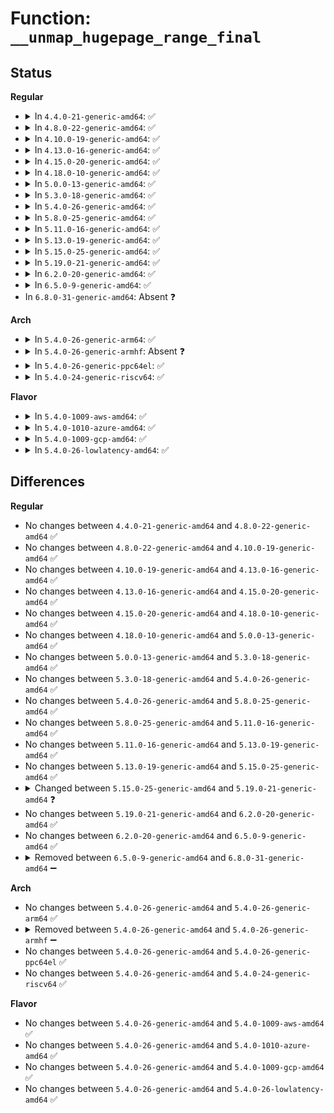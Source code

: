 # Function: <code>__unmap_hugepage_range_final</code>

## Status
<b>Regular</b>
<ul>
<li>
<details>
<summary>In <code>4.4.0-21-generic-amd64</code>: ✅</summary>

```c
void __unmap_hugepage_range_final(struct mmu_gather * tlb, struct vm_area_struct * vma, long unsigned int start, long unsigned int end, struct page * ref_page)
```

```json
{
  "name": "__unmap_hugepage_range_final",
  "collision_type": "Unique Global",
  "inline_type": "No",
  "funcs": [
    {
      "addr": 18446744071580801792,
      "name": "__unmap_hugepage_range_final",
      "external": true,
      "loc": "mm/hugetlb.c:3256",
      "file": "mm/hugetlb.c",
      "inline": "seen, unknown",
      "caller_inline": [],
      "caller_func": [
        "mm/memory.c:unmap_single_vma"
      ]
    }
  ],
  "symbols": [
    {
      "addr": 18446744071580801792,
      "name": "__unmap_hugepage_range_final",
      "section": ".text",
      "bind": "STB_GLOBAL",
      "size": 29
    }
  ]
}
```
</details>
</li>
<li>
<details>
<summary>In <code>4.8.0-22-generic-amd64</code>: ✅</summary>

```c
void __unmap_hugepage_range_final(struct mmu_gather * tlb, struct vm_area_struct * vma, long unsigned int start, long unsigned int end, struct page * ref_page)
```

```json
{
  "name": "__unmap_hugepage_range_final",
  "collision_type": "Unique Global",
  "inline_type": "No",
  "funcs": [
    {
      "addr": 18446744071580925392,
      "name": "__unmap_hugepage_range_final",
      "external": true,
      "loc": "mm/hugetlb.c:3271",
      "file": "mm/hugetlb.c",
      "inline": "seen, unknown",
      "caller_inline": [],
      "caller_func": [
        "mm/memory.c:unmap_single_vma"
      ]
    }
  ],
  "symbols": [
    {
      "addr": 18446744071580925392,
      "name": "__unmap_hugepage_range_final",
      "section": ".text",
      "bind": "STB_GLOBAL",
      "size": 29
    }
  ]
}
```
</details>
</li>
<li>
<details>
<summary>In <code>4.10.0-19-generic-amd64</code>: ✅</summary>

```c
void __unmap_hugepage_range_final(struct mmu_gather * tlb, struct vm_area_struct * vma, long unsigned int start, long unsigned int end, struct page * ref_page)
```

```json
{
  "name": "__unmap_hugepage_range_final",
  "collision_type": "Unique Global",
  "inline_type": "No",
  "funcs": [
    {
      "addr": 18446744071580993664,
      "name": "__unmap_hugepage_range_final",
      "external": true,
      "loc": "mm/hugetlb.c:3382",
      "file": "mm/hugetlb.c",
      "inline": "seen, unknown",
      "caller_inline": [],
      "caller_func": [
        "mm/memory.c:unmap_single_vma"
      ]
    }
  ],
  "symbols": [
    {
      "addr": 18446744071580993664,
      "name": "__unmap_hugepage_range_final",
      "section": ".text",
      "bind": "STB_GLOBAL",
      "size": 29
    }
  ]
}
```
</details>
</li>
<li>
<details>
<summary>In <code>4.13.0-16-generic-amd64</code>: ✅</summary>

```c
void __unmap_hugepage_range_final(struct mmu_gather * tlb, struct vm_area_struct * vma, long unsigned int start, long unsigned int end, struct page * ref_page)
```

```json
{
  "name": "__unmap_hugepage_range_final",
  "collision_type": "Unique Global",
  "inline_type": "No",
  "funcs": [
    {
      "addr": 18446744071581041136,
      "name": "__unmap_hugepage_range_final",
      "external": true,
      "loc": "mm/hugetlb.c:3366",
      "file": "mm/hugetlb.c",
      "inline": "seen, unknown",
      "caller_inline": [],
      "caller_func": [
        "mm/memory.c:unmap_single_vma"
      ]
    }
  ],
  "symbols": [
    {
      "addr": 18446744071581041136,
      "name": "__unmap_hugepage_range_final",
      "section": ".text",
      "bind": "STB_GLOBAL",
      "size": 29
    }
  ]
}
```
</details>
</li>
<li>
<details>
<summary>In <code>4.15.0-20-generic-amd64</code>: ✅</summary>

```c
void __unmap_hugepage_range_final(struct mmu_gather * tlb, struct vm_area_struct * vma, long unsigned int start, long unsigned int end, struct page * ref_page)
```

```json
{
  "name": "__unmap_hugepage_range_final",
  "collision_type": "Unique Global",
  "inline_type": "No",
  "funcs": [
    {
      "addr": 18446744071581151344,
      "name": "__unmap_hugepage_range_final",
      "external": true,
      "loc": "mm/hugetlb.c:3387",
      "file": "mm/hugetlb.c",
      "inline": "seen, unknown",
      "caller_inline": [],
      "caller_func": [
        "mm/memory.c:unmap_single_vma"
      ]
    }
  ],
  "symbols": [
    {
      "addr": 18446744071581151344,
      "name": "__unmap_hugepage_range_final",
      "section": ".text",
      "bind": "STB_GLOBAL",
      "size": 29
    }
  ]
}
```
</details>
</li>
<li>
<details>
<summary>In <code>4.18.0-10-generic-amd64</code>: ✅</summary>

```c
void __unmap_hugepage_range_final(struct mmu_gather * tlb, struct vm_area_struct * vma, long unsigned int start, long unsigned int end, struct page * ref_page)
```

```json
{
  "name": "__unmap_hugepage_range_final",
  "collision_type": "Unique Global",
  "inline_type": "No",
  "funcs": [
    {
      "addr": 18446744071581294720,
      "name": "__unmap_hugepage_range_final",
      "external": true,
      "loc": "mm/hugetlb.c:3417",
      "file": "mm/hugetlb.c",
      "inline": "seen, unknown",
      "caller_inline": [],
      "caller_func": [
        "mm/memory.c:unmap_single_vma"
      ]
    }
  ],
  "symbols": [
    {
      "addr": 18446744071581294720,
      "name": "__unmap_hugepage_range_final",
      "section": ".text",
      "bind": "STB_GLOBAL",
      "size": 29
    }
  ]
}
```
</details>
</li>
<li>
<details>
<summary>In <code>5.0.0-13-generic-amd64</code>: ✅</summary>

```c
void __unmap_hugepage_range_final(struct mmu_gather * tlb, struct vm_area_struct * vma, long unsigned int start, long unsigned int end, struct page * ref_page)
```

```json
{
  "name": "__unmap_hugepage_range_final",
  "collision_type": "Unique Global",
  "inline_type": "No",
  "funcs": [
    {
      "addr": 18446744071581377824,
      "name": "__unmap_hugepage_range_final",
      "external": true,
      "loc": "mm/hugetlb.c:3435",
      "file": "mm/hugetlb.c",
      "inline": "seen, unknown",
      "caller_inline": [],
      "caller_func": [
        "mm/memory.c:unmap_single_vma"
      ]
    }
  ],
  "symbols": [
    {
      "addr": 18446744071581377824,
      "name": "__unmap_hugepage_range_final",
      "section": ".text",
      "bind": "STB_GLOBAL",
      "size": 29
    }
  ]
}
```
</details>
</li>
<li>
<details>
<summary>In <code>5.3.0-18-generic-amd64</code>: ✅</summary>

```c
void __unmap_hugepage_range_final(struct mmu_gather * tlb, struct vm_area_struct * vma, long unsigned int start, long unsigned int end, struct page * ref_page)
```

```json
{
  "name": "__unmap_hugepage_range_final",
  "collision_type": "Unique Global",
  "inline_type": "No",
  "funcs": [
    {
      "addr": 18446744071581488720,
      "name": "__unmap_hugepage_range_final",
      "external": true,
      "loc": "mm/hugetlb.c:3505",
      "file": "mm/hugetlb.c",
      "inline": "seen, unknown",
      "caller_inline": [],
      "caller_func": [
        "mm/memory.c:unmap_single_vma"
      ]
    }
  ],
  "symbols": [
    {
      "addr": 18446744071581488720,
      "name": "__unmap_hugepage_range_final",
      "section": ".text",
      "bind": "STB_GLOBAL",
      "size": 29
    }
  ]
}
```
</details>
</li>
<li>
<details>
<summary>In <code>5.4.0-26-generic-amd64</code>: ✅</summary>

```c
void __unmap_hugepage_range_final(struct mmu_gather * tlb, struct vm_area_struct * vma, long unsigned int start, long unsigned int end, struct page * ref_page)
```

```json
{
  "name": "__unmap_hugepage_range_final",
  "collision_type": "Unique Global",
  "inline_type": "No",
  "funcs": [
    {
      "addr": 18446744071581553168,
      "name": "__unmap_hugepage_range_final",
      "external": true,
      "loc": "mm/hugetlb.c:3622",
      "file": "mm/hugetlb.c",
      "inline": "seen, unknown",
      "caller_inline": [],
      "caller_func": [
        "mm/memory.c:unmap_single_vma"
      ]
    }
  ],
  "symbols": [
    {
      "addr": 18446744071581553168,
      "name": "__unmap_hugepage_range_final",
      "section": ".text",
      "bind": "STB_GLOBAL",
      "size": 29
    }
  ]
}
```
</details>
</li>
<li>
<details>
<summary>In <code>5.8.0-25-generic-amd64</code>: ✅</summary>

```c
void __unmap_hugepage_range_final(struct mmu_gather * tlb, struct vm_area_struct * vma, long unsigned int start, long unsigned int end, struct page * ref_page)
```

```json
{
  "name": "__unmap_hugepage_range_final",
  "collision_type": "Unique Global",
  "inline_type": "No",
  "funcs": [
    {
      "addr": 18446744071581763600,
      "name": "__unmap_hugepage_range_final",
      "external": true,
      "loc": "mm/hugetlb.c:4044",
      "file": "mm/hugetlb.c",
      "inline": "seen, unknown",
      "caller_inline": [],
      "caller_func": [
        "mm/memory.c:unmap_single_vma"
      ]
    }
  ],
  "symbols": [
    {
      "addr": 18446744071581763600,
      "name": "__unmap_hugepage_range_final",
      "section": ".text",
      "bind": "STB_GLOBAL",
      "size": 32
    }
  ]
}
```
</details>
</li>
<li>
<details>
<summary>In <code>5.11.0-16-generic-amd64</code>: ✅</summary>

```c
void __unmap_hugepage_range_final(struct mmu_gather * tlb, struct vm_area_struct * vma, long unsigned int start, long unsigned int end, struct page * ref_page)
```

```json
{
  "name": "__unmap_hugepage_range_final",
  "collision_type": "Unique Global",
  "inline_type": "No",
  "funcs": [
    {
      "addr": 18446744071581811632,
      "name": "__unmap_hugepage_range_final",
      "external": true,
      "loc": "mm/hugetlb.c:4014",
      "file": "mm/hugetlb.c",
      "inline": "seen, unknown",
      "caller_inline": [],
      "caller_func": [
        "mm/memory.c:unmap_single_vma"
      ]
    }
  ],
  "symbols": [
    {
      "addr": 18446744071581811632,
      "name": "__unmap_hugepage_range_final",
      "section": ".text",
      "bind": "STB_GLOBAL",
      "size": 32
    }
  ]
}
```
</details>
</li>
<li>
<details>
<summary>In <code>5.13.0-19-generic-amd64</code>: ✅</summary>

```c
void __unmap_hugepage_range_final(struct mmu_gather * tlb, struct vm_area_struct * vma, long unsigned int start, long unsigned int end, struct page * ref_page)
```

```json
{
  "name": "__unmap_hugepage_range_final",
  "collision_type": "Unique Global",
  "inline_type": "No",
  "funcs": [
    {
      "addr": 18446744071581840016,
      "name": "__unmap_hugepage_range_final",
      "external": true,
      "loc": "mm/hugetlb.c:4242",
      "file": "mm/hugetlb.c",
      "inline": "seen, unknown",
      "caller_inline": [],
      "caller_func": [
        "mm/memory.c:unmap_single_vma"
      ]
    }
  ],
  "symbols": [
    {
      "addr": 18446744071581840016,
      "name": "__unmap_hugepage_range_final",
      "section": ".text",
      "bind": "STB_GLOBAL",
      "size": 32
    }
  ]
}
```
</details>
</li>
<li>
<details>
<summary>In <code>5.15.0-25-generic-amd64</code>: ✅</summary>

```c
void __unmap_hugepage_range_final(struct mmu_gather * tlb, struct vm_area_struct * vma, long unsigned int start, long unsigned int end, struct page * ref_page)
```

```json
{
  "name": "__unmap_hugepage_range_final",
  "collision_type": "Unique Global",
  "inline_type": "No",
  "funcs": [
    {
      "addr": 18446744071582131360,
      "name": "__unmap_hugepage_range_final",
      "external": true,
      "loc": "mm/hugetlb.c:4547",
      "file": "mm/hugetlb.c",
      "inline": "seen, unknown",
      "caller_inline": [],
      "caller_func": [
        "mm/memory.c:unmap_single_vma"
      ]
    }
  ],
  "symbols": [
    {
      "addr": 18446744071582131360,
      "name": "__unmap_hugepage_range_final",
      "section": ".text",
      "bind": "STB_GLOBAL",
      "size": 32
    }
  ]
}
```
</details>
</li>
<li>
<details>
<summary>In <code>5.19.0-21-generic-amd64</code>: ✅</summary>

```c
void __unmap_hugepage_range_final(struct mmu_gather * tlb, struct vm_area_struct * vma, long unsigned int start, long unsigned int end, struct page * ref_page, zap_flags_t zap_flags)
```

```json
{
  "name": "__unmap_hugepage_range_final",
  "collision_type": "Unique Global",
  "inline_type": "No",
  "funcs": [
    {
      "addr": 18446744071582579040,
      "name": "__unmap_hugepage_range_final",
      "external": true,
      "loc": "mm/hugetlb.c:5126",
      "file": "mm/hugetlb.c",
      "inline": "seen, unknown",
      "caller_inline": [],
      "caller_func": [
        "mm/memory.c:unmap_single_vma"
      ]
    }
  ],
  "symbols": [
    {
      "addr": 18446744071582579040,
      "name": "__unmap_hugepage_range_final",
      "section": ".text",
      "bind": "STB_GLOBAL",
      "size": 50
    }
  ]
}
```
</details>
</li>
<li>
<details>
<summary>In <code>6.2.0-20-generic-amd64</code>: ✅</summary>

```c
void __unmap_hugepage_range_final(struct mmu_gather * tlb, struct vm_area_struct * vma, long unsigned int start, long unsigned int end, struct page * ref_page, zap_flags_t zap_flags)
```

```json
{
  "name": "__unmap_hugepage_range_final",
  "collision_type": "Unique Global",
  "inline_type": "No",
  "funcs": [
    {
      "addr": 18446744071583105264,
      "name": "__unmap_hugepage_range_final",
      "external": true,
      "loc": "mm/hugetlb.c:5364",
      "file": "mm/hugetlb.c",
      "inline": "seen, unknown",
      "caller_inline": [],
      "caller_func": [
        "mm/memory.c:unmap_single_vma"
      ]
    }
  ],
  "symbols": [
    {
      "addr": 18446744071583105264,
      "name": "__unmap_hugepage_range_final",
      "section": ".text",
      "bind": "STB_GLOBAL",
      "size": 374
    }
  ]
}
```
</details>
</li>
<li>
<details>
<summary>In <code>6.5.0-9-generic-amd64</code>: ✅</summary>

```c
void __unmap_hugepage_range_final(struct mmu_gather * tlb, struct vm_area_struct * vma, long unsigned int start, long unsigned int end, struct page * ref_page, zap_flags_t zap_flags)
```

```json
{
  "name": "__unmap_hugepage_range_final",
  "collision_type": "Unique Global",
  "inline_type": "No",
  "funcs": [
    {
      "addr": 18446744071583315136,
      "name": "__unmap_hugepage_range_final",
      "external": true,
      "loc": "mm/hugetlb.c:5450",
      "file": "mm/hugetlb.c",
      "inline": "seen, unknown",
      "caller_inline": [],
      "caller_func": [
        "mm/memory.c:unmap_single_vma"
      ]
    }
  ],
  "symbols": [
    {
      "addr": 18446744071583315136,
      "name": "__unmap_hugepage_range_final",
      "section": ".text",
      "bind": "STB_GLOBAL",
      "size": 383
    }
  ]
}
```
</details>
</li>
<li>
In <code>6.8.0-31-generic-amd64</code>: Absent ❓
</li>
</ul>
<b>Arch</b>
<ul>
<li>
<details>
<summary>In <code>5.4.0-26-generic-arm64</code>: ✅</summary>

```c
void __unmap_hugepage_range_final(struct mmu_gather * tlb, struct vm_area_struct * vma, long unsigned int start, long unsigned int end, struct page * ref_page)
```

```json
{
  "name": "__unmap_hugepage_range_final",
  "collision_type": "Unique Global",
  "inline_type": "No",
  "funcs": [
    {
      "addr": 18446603336492990160,
      "name": "__unmap_hugepage_range_final",
      "external": true,
      "loc": "mm/hugetlb.c:3622",
      "file": "mm/hugetlb.c",
      "inline": "seen, unknown",
      "caller_inline": [],
      "caller_func": [
        "mm/memory.c:unmap_single_vma"
      ]
    }
  ],
  "symbols": [
    {
      "addr": 18446603336492990160,
      "name": "__unmap_hugepage_range_final",
      "section": ".text",
      "bind": "STB_GLOBAL",
      "size": 104
    }
  ]
}
```
</details>
</li>
<li>
<details>
<summary>In <code>5.4.0-26-generic-armhf</code>: Absent ❓</summary>

```json
{
  "name": "__unmap_hugepage_range_final",
  "collision_type": "Unique Static",
  "inline_type": "Full",
  "funcs": [
    {
      "addr": 0,
      "name": "__unmap_hugepage_range_final",
      "external": false,
      "loc": "include/linux/hugetlb.h:203",
      "file": "mm/memory.c",
      "inline": "seen, unknown",
      "caller_inline": [],
      "caller_func": []
    }
  ],
  "symbols": []
}
```
</details>
</li>
<li>
<details>
<summary>In <code>5.4.0-26-generic-ppc64el</code>: ✅</summary>

```c
void __unmap_hugepage_range_final(struct mmu_gather * tlb, struct vm_area_struct * vma, long unsigned int start, long unsigned int end, struct page * ref_page)
```

```json
{
  "name": "__unmap_hugepage_range_final",
  "collision_type": "Unique Global",
  "inline_type": "No",
  "funcs": [
    {
      "addr": 13835058055286410064,
      "name": "__unmap_hugepage_range_final",
      "external": true,
      "loc": "mm/hugetlb.c:3622",
      "file": "mm/hugetlb.c",
      "inline": "seen, unknown",
      "caller_inline": [],
      "caller_func": [
        "mm/memory.c:unmap_single_vma"
      ]
    }
  ],
  "symbols": [
    {
      "addr": 13835058055286410064,
      "name": "__unmap_hugepage_range_final",
      "section": ".text",
      "bind": "STB_GLOBAL",
      "size": 76
    }
  ]
}
```
</details>
</li>
<li>
<details>
<summary>In <code>5.4.0-24-generic-riscv64</code>: ✅</summary>

```c
void __unmap_hugepage_range_final(struct mmu_gather * tlb, struct vm_area_struct * vma, long unsigned int start, long unsigned int end, struct page * ref_page)
```

```json
{
  "name": "__unmap_hugepage_range_final",
  "collision_type": "Unique Global",
  "inline_type": "No",
  "funcs": [
    {
      "addr": 18446743936272891916,
      "name": "__unmap_hugepage_range_final",
      "external": true,
      "loc": "mm/hugetlb.c:3622",
      "file": "mm/hugetlb.c",
      "inline": "seen, unknown",
      "caller_inline": [],
      "caller_func": [
        "mm/memory.c:unmap_single_vma"
      ]
    }
  ],
  "symbols": [
    {
      "addr": 18446743936272891916,
      "name": "__unmap_hugepage_range_final",
      "section": ".text",
      "bind": "STB_GLOBAL",
      "size": 82
    }
  ]
}
```
</details>
</li>
</ul>
<b>Flavor</b>
<ul>
<li>
<details>
<summary>In <code>5.4.0-1009-aws-amd64</code>: ✅</summary>

```c
void __unmap_hugepage_range_final(struct mmu_gather * tlb, struct vm_area_struct * vma, long unsigned int start, long unsigned int end, struct page * ref_page)
```

```json
{
  "name": "__unmap_hugepage_range_final",
  "collision_type": "Unique Global",
  "inline_type": "No",
  "funcs": [
    {
      "addr": 18446744071581521904,
      "name": "__unmap_hugepage_range_final",
      "external": true,
      "loc": "mm/hugetlb.c:3622",
      "file": "mm/hugetlb.c",
      "inline": "seen, unknown",
      "caller_inline": [],
      "caller_func": [
        "mm/memory.c:unmap_single_vma"
      ]
    }
  ],
  "symbols": [
    {
      "addr": 18446744071581521904,
      "name": "__unmap_hugepage_range_final",
      "section": ".text",
      "bind": "STB_GLOBAL",
      "size": 29
    }
  ]
}
```
</details>
</li>
<li>
<details>
<summary>In <code>5.4.0-1010-azure-amd64</code>: ✅</summary>

```c
void __unmap_hugepage_range_final(struct mmu_gather * tlb, struct vm_area_struct * vma, long unsigned int start, long unsigned int end, struct page * ref_page)
```

```json
{
  "name": "__unmap_hugepage_range_final",
  "collision_type": "Unique Global",
  "inline_type": "No",
  "funcs": [
    {
      "addr": 18446744071581463936,
      "name": "__unmap_hugepage_range_final",
      "external": true,
      "loc": "mm/hugetlb.c:3622",
      "file": "mm/hugetlb.c",
      "inline": "seen, unknown",
      "caller_inline": [],
      "caller_func": [
        "mm/memory.c:unmap_single_vma"
      ]
    }
  ],
  "symbols": [
    {
      "addr": 18446744071581463936,
      "name": "__unmap_hugepage_range_final",
      "section": ".text",
      "bind": "STB_GLOBAL",
      "size": 29
    }
  ]
}
```
</details>
</li>
<li>
<details>
<summary>In <code>5.4.0-1009-gcp-amd64</code>: ✅</summary>

```c
void __unmap_hugepage_range_final(struct mmu_gather * tlb, struct vm_area_struct * vma, long unsigned int start, long unsigned int end, struct page * ref_page)
```

```json
{
  "name": "__unmap_hugepage_range_final",
  "collision_type": "Unique Global",
  "inline_type": "No",
  "funcs": [
    {
      "addr": 18446744071581513216,
      "name": "__unmap_hugepage_range_final",
      "external": true,
      "loc": "mm/hugetlb.c:3622",
      "file": "mm/hugetlb.c",
      "inline": "seen, unknown",
      "caller_inline": [],
      "caller_func": [
        "mm/memory.c:unmap_single_vma"
      ]
    }
  ],
  "symbols": [
    {
      "addr": 18446744071581513216,
      "name": "__unmap_hugepage_range_final",
      "section": ".text",
      "bind": "STB_GLOBAL",
      "size": 29
    }
  ]
}
```
</details>
</li>
<li>
<details>
<summary>In <code>5.4.0-26-lowlatency-amd64</code>: ✅</summary>

```c
void __unmap_hugepage_range_final(struct mmu_gather * tlb, struct vm_area_struct * vma, long unsigned int start, long unsigned int end, struct page * ref_page)
```

```json
{
  "name": "__unmap_hugepage_range_final",
  "collision_type": "Unique Global",
  "inline_type": "No",
  "funcs": [
    {
      "addr": 18446744071581578256,
      "name": "__unmap_hugepage_range_final",
      "external": true,
      "loc": "mm/hugetlb.c:3622",
      "file": "mm/hugetlb.c",
      "inline": "seen, unknown",
      "caller_inline": [],
      "caller_func": [
        "mm/memory.c:unmap_single_vma"
      ]
    }
  ],
  "symbols": [
    {
      "addr": 18446744071581578256,
      "name": "__unmap_hugepage_range_final",
      "section": ".text",
      "bind": "STB_GLOBAL",
      "size": 29
    }
  ]
}
```
</details>
</li>
</ul>

## Differences
<b>Regular</b>
<ul>
<li>
No changes between <code>4.4.0-21-generic-amd64</code> and <code>4.8.0-22-generic-amd64</code> ✅
</li>
<li>
No changes between <code>4.8.0-22-generic-amd64</code> and <code>4.10.0-19-generic-amd64</code> ✅
</li>
<li>
No changes between <code>4.10.0-19-generic-amd64</code> and <code>4.13.0-16-generic-amd64</code> ✅
</li>
<li>
No changes between <code>4.13.0-16-generic-amd64</code> and <code>4.15.0-20-generic-amd64</code> ✅
</li>
<li>
No changes between <code>4.15.0-20-generic-amd64</code> and <code>4.18.0-10-generic-amd64</code> ✅
</li>
<li>
No changes between <code>4.18.0-10-generic-amd64</code> and <code>5.0.0-13-generic-amd64</code> ✅
</li>
<li>
No changes between <code>5.0.0-13-generic-amd64</code> and <code>5.3.0-18-generic-amd64</code> ✅
</li>
<li>
No changes between <code>5.3.0-18-generic-amd64</code> and <code>5.4.0-26-generic-amd64</code> ✅
</li>
<li>
No changes between <code>5.4.0-26-generic-amd64</code> and <code>5.8.0-25-generic-amd64</code> ✅
</li>
<li>
No changes between <code>5.8.0-25-generic-amd64</code> and <code>5.11.0-16-generic-amd64</code> ✅
</li>
<li>
No changes between <code>5.11.0-16-generic-amd64</code> and <code>5.13.0-19-generic-amd64</code> ✅
</li>
<li>
No changes between <code>5.13.0-19-generic-amd64</code> and <code>5.15.0-25-generic-amd64</code> ✅
</li>
<li>
<details>
<summary>Changed between <code>5.15.0-25-generic-amd64</code> and <code>5.19.0-21-generic-amd64</code> ❓</summary>
<ul>
<li>
<b>Param added. </b>
<code>zap_flags_t zap_flags</code>
</li>
</ul>
</details>
</li>
<li>
No changes between <code>5.19.0-21-generic-amd64</code> and <code>6.2.0-20-generic-amd64</code> ✅
</li>
<li>
No changes between <code>6.2.0-20-generic-amd64</code> and <code>6.5.0-9-generic-amd64</code> ✅
</li>
<li>
<details>
<summary>Removed between <code>6.5.0-9-generic-amd64</code> and <code>6.8.0-31-generic-amd64</code> ➖</summary>

```c
void __unmap_hugepage_range_final(struct mmu_gather * tlb, struct vm_area_struct * vma, long unsigned int start, long unsigned int end, struct page * ref_page, zap_flags_t zap_flags)
```
</details>
</li>
</ul>
<b>Arch</b>
<ul>
<li>
No changes between <code>5.4.0-26-generic-amd64</code> and <code>5.4.0-26-generic-arm64</code> ✅
</li>
<li>
<details>
<summary>Removed between <code>5.4.0-26-generic-amd64</code> and <code>5.4.0-26-generic-armhf</code> ➖</summary>

```c
void __unmap_hugepage_range_final(struct mmu_gather * tlb, struct vm_area_struct * vma, long unsigned int start, long unsigned int end, struct page * ref_page)
```
</details>
</li>
<li>
No changes between <code>5.4.0-26-generic-amd64</code> and <code>5.4.0-26-generic-ppc64el</code> ✅
</li>
<li>
No changes between <code>5.4.0-26-generic-amd64</code> and <code>5.4.0-24-generic-riscv64</code> ✅
</li>
</ul>
<b>Flavor</b>
<ul>
<li>
No changes between <code>5.4.0-26-generic-amd64</code> and <code>5.4.0-1009-aws-amd64</code> ✅
</li>
<li>
No changes between <code>5.4.0-26-generic-amd64</code> and <code>5.4.0-1010-azure-amd64</code> ✅
</li>
<li>
No changes between <code>5.4.0-26-generic-amd64</code> and <code>5.4.0-1009-gcp-amd64</code> ✅
</li>
<li>
No changes between <code>5.4.0-26-generic-amd64</code> and <code>5.4.0-26-lowlatency-amd64</code> ✅
</li>
</ul>
